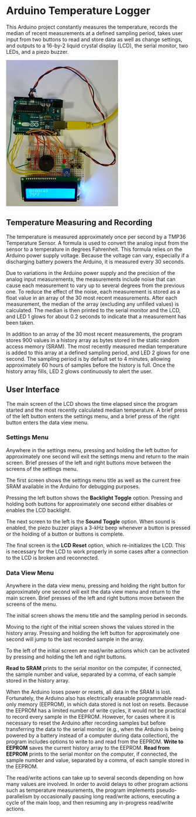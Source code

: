 # Arduino Temperature Logger
This Arduino project constantly measures the temperature, records the 
median of recent measurements at a defined sampling period, takes user 
input from two buttons to read and store data as well as change 
settings, and outputs to a 16-by-2 liquid crystal display (LCD), the 
serial monitor, two LEDs, and a piezo buzzer.

![Project Photo](./project-photo.jpg)

## Temperature Measuring and Recording
The temperature is measured approximately once per second by a TMP36 
Temperature Sensor. A formula is used to convert the analog input from 
the sensor to a temperature in degrees Fahrenheit. This formula relies 
on the Arduino power supply voltage. Because the voltage can vary, 
especially if a discharging battery powers the Arduino, it is measured 
every 30 seconds.

Due to variations in the Arduino power supply and the precision of the 
analog input measurements, the measurements include noise that can 
cause each measurement to vary up to several degrees from the previous 
one. To reduce the effect of the noise, each measurement is stored as a 
float value in an array of the 30 most recent measurements. After each 
measurement, the median of the array (excluding any unfilled values) is 
calculated. The median is then printed to the serial monitor and the 
LCD, and LED 1 glows for about 0.2 seconds to indicate that a 
measurement has been taken.

In addition to an array of the 30 most recent measurements, the program 
stores 900 values in a history array as bytes stored in the static 
random access memory (SRAM). The most recently measured median 
temperature is added to this array at a defined sampling period, and 
LED 2 glows for one second. The sampling period is by default set to 4 
minutes, allowing approximately 60 hours of samples before the history 
is full. Once the history array fills, LED 2 glows continuously to 
alert the user.

## User Interface
The main screen of the LCD shows the time elapsed since the program 
started and the most recently calculated median temperature. A brief 
press of the left button enters the settings menu, and a brief press 
of the right button enters the data view menu.

### Settings Menu
Anywhere in the settings menu, pressing and holding the left button 
for approximately one second will exit the settings menu and return to 
the main screen. Brief presses of the left and right buttons move 
between the screens of the settings menu.

The first screen shows the settings menu title as well as the current 
free SRAM available in the Arduino for debugging purposes.

Pressing the left button shows the **Backlight Toggle** option. 
Pressing and holding both buttons for approximately one second either 
disables or enables the LCD backlight.

The next screen to the left is the **Sound Toggle** option. When sound 
is enabled, the piezo buzzer plays a 3-kHz beep whenever a button is 
pressed or the holding of a button or buttons is complete.

The final screen is the **LCD Reset** option, which re-initializes the 
LCD. This is necessary for the LCD to work properly in some cases 
after a connection to the LCD is broken and reconnected.

### Data View Menu
Anywhere in the data view menu, pressing and holding the right button 
for approximately one second will exit the data view menu and return 
to the main screen. Brief presses of the left and right buttons move 
between the screens of the menu.

The initial screen shows the menu title and the sampling period in 
seconds.

Moving to the right of the initial screen shows the values stored in the 
history array. Pressing and holding the left button for approximately 
one second will jump to the last recorded sample in the array.

To the left of the initial screen are read/write actions which can be 
activated by pressing and holding the left and right buttons.

**Read to SRAM** prints to the serial monitor on the computer, if 
connected, the sample number and value, separated by a comma, of each 
sample stored in the history array.

When the Arduino loses power or resets, all data in the SRAM is lost. 
Fortunately, the Arduino also has electrically erasable programmable 
read-only memory (EEPROM), in which data stored is not lost on resets. 
Because the EEPROM has a limited number of write cycles, it would not 
be practical to record every sample in the EEPROM. However, for cases 
where it is necessary to reset the Arduino after recording samples but 
before transferring the data to the serial monitor (e.g., when the 
Arduino is being powered by a battery instead of a computer during data 
collection), the program includes options to write to and read from the 
EEPROM. **Write to EEPROM** saves the current history array to the 
EEPROM. **Read from EEPROM** prints to the serial monitor on the 
computer, if connected, the sample number and value, separated by a 
comma, of each sample stored in the EEPROM.

The read/write actions can take up to several seconds depending on 
how many values are involved. In order to avoid delays to other 
program actions such as temperature measurements, the program 
implements pseudo-parallelism by occasionally pausing long 
read/write actions, executing a cycle of the main loop, and then 
resuming any in-progress read/write actions.
